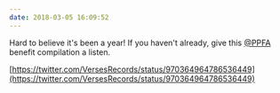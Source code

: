 ```yaml
---
date: 2018-03-05 16:09:52
---
```


Hard to believe it's been a year! If you haven't already, give this [@PPFA](https://twitter.com/PPFA) benefit compilation a listen.

[https://twitter.com/VersesRecords/status/970364964786536449](https://twitter.com/VersesRecords/status/970364964786536449)
